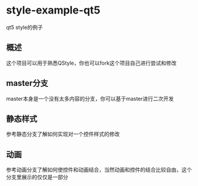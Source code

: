 # style-example-qt5
qt5 style的例子

## 概述
这个项目可以用于熟悉QStyle，你也可以fork这个项目自己进行尝试和修改

## master分支
master本身是一个没有太多内容的分支，你可以基于master进行二次开发

## 静态样式
参考静态分支了解如何实现对一个控件样式的修改

## 动画
参考动画分支了解如何使控件和动画结合，当然动画和控件的结合比较自由，这个分支里展示的仅仅是一部分
